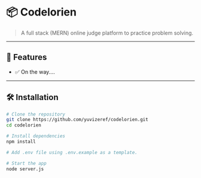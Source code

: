 # 📦 Codelorien

> A full stack (MERN) online judge platform to practice problem solving.

---

## 🚀 Features

- ✅ On the way....

---

## 🛠️ Installation

```bash
# Clone the repository
git clone https://github.com/yuvizeref/codelorien.git
cd codelorien

# Install dependencies
npm install

# Add .env file using .env.example as a template.

# Start the app
node server.js
